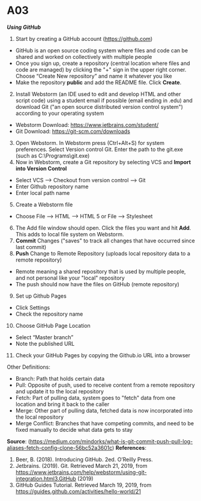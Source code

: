 # A03

***Using GitHub***

1) Start by creating a GitHub account (https://github.com)
  - GitHub is an open source coding system where files and code can be shared and worked on collectively with multiple people
  - Once you sign up, create a repository (central location where files and code are managed) by clicking the "+" sign in the upper right corner. Choose “Create New repository” and name it whatever you like 
  - Make the repository **public** and add the README file. Click **Create**.
2) Install Webstorm (an IDE used to edit and develop HTML and other script code) using a student email if possible (email ending in .edu) and download Git ("an open source distributed version control system") according to your operating system
  - Webstorm Download: https://www.jetbrains.com/student/
  - Git Download: https://git-scm.com/downloads
3) Open Webstorm. In Webstorm press (Ctrl+Alt+S) for system preferences. Select Version control Git. Enter the path to the git.exe (such as C:\Programs\git.exe)
4) Now in Webstorm, create a Git repository by selecting VCS and **Import into Version Control**
  - Select VCS --> Checkout from version control --> Git 
  - Enter Github repository name 
  - Enter local path name
5) Create a Webstorm file
  - Choose File --> HTML --> HTML 5 or File --> Stylesheet
6) The Add file window should open. Click the files you want and hit **Add**. This adds to local file system on Webstorm.
7) **Commit** Changes ("saves" to track all changes that have occurred since last commit)
8) **Push** Change to Remote Repository (uploads local repository data to a remote repository)
  - Remote meaning a shared repository that is used by multiple people, and not personal like your "local" repository
  - The push should now have the files on GitHub (remote repository)
9) Set up Github Pages
  - Click Settings
  - Check the repository name
10) Choose GitHub Page Location
  - Select “Master branch”
  - Note the published URL
11) Check your GitHub Pages by copying the Github.io URL into a browser

Other Definitions:
  - Branch: Path that holds certain data
  - Pull: Opposite of push, used to receive content from a remote repository and update it to the local repository
  - Fetch: Part of pulling data, system goes to "fetch" data from one location and bring it back to the caller
  - Merge: Other part of pulling data, fetched data is now incorporated into the local repository
  - Merge Conflict: Branches that have competing commits, and need to be fixed manually to decide what data gets to stay


**Source**: (https://medium.com/mindorks/what-is-git-commit-push-pull-log-aliases-fetch-config-clone-56bc52a3601c)
**References**:
1) Beer, B. (2018). Introducing GitHub. 2ed. O’Reilly Press. 
2) Jetbrains. (2019). Git. Retrieved March 21, 2019, from https://www.jetbrains.com/help/webstorm/using-git-integration.html3.GitHub (2019)
3) GitHub Guides Tutorial. Retrieved  March 19, 2019, from https://guides.github.com/activities/hello-world/21

